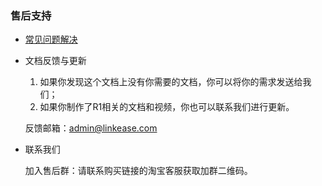 ### 售后支持

- [常见问题解决](question.html)

- 文档反馈与更新

    1. 如果你发现这个文档上没有你需要的文档，你可以将你的需求发送给我们；
    2. 如果你制作了R1相关的文档和视频，你也可以联系我们进行更新。

    反馈邮箱：<admin@linkease.com>

- 联系我们

    加入售后群：请联系购买链接的淘宝客服获取加群二维码。